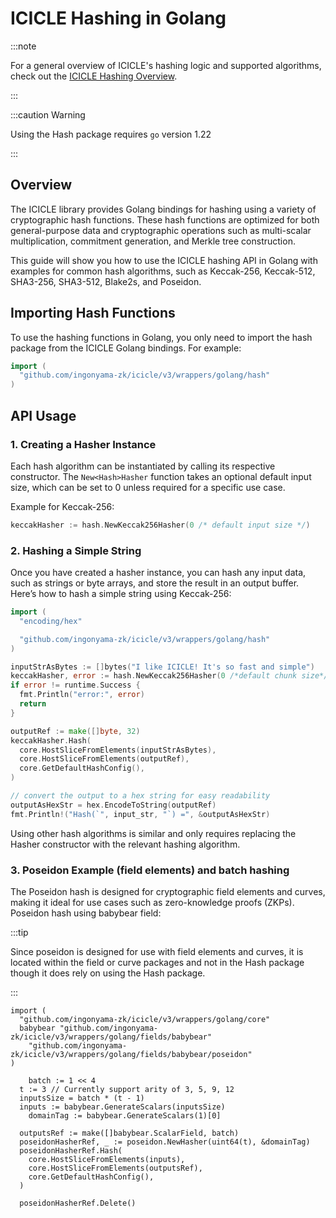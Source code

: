 # ICICLE Hashing in Golang

:::note

For a general overview of ICICLE's hashing logic and supported algorithms, check out the [ICICLE Hashing Overview](../primitives/hash.md).

:::

:::caution Warning

Using the Hash package requires `go` version 1.22

:::

## Overview

The ICICLE library provides Golang bindings for hashing using a variety of cryptographic hash functions. These hash functions are optimized for both general-purpose data and cryptographic operations such as multi-scalar multiplication, commitment generation, and Merkle tree construction.

This guide will show you how to use the ICICLE hashing API in Golang with examples for common hash algorithms, such as Keccak-256, Keccak-512, SHA3-256, SHA3-512, Blake2s, and Poseidon.

## Importing Hash Functions

To use the hashing functions in Golang, you only need to import the hash package from the ICICLE Golang bindings. For example:

```go
import (
  "github.com/ingonyama-zk/icicle/v3/wrappers/golang/hash"
)
```

## API Usage

### 1. Creating a Hasher Instance

Each hash algorithm can be instantiated by calling its respective constructor. The `New<Hash>Hasher` function takes an optional default input size, which can be set to 0 unless required for a specific use case.

Example for Keccak-256:

```go
keccakHasher := hash.NewKeccak256Hasher(0 /* default input size */)
```

### 2. Hashing a Simple String

Once you have created a hasher instance, you can hash any input data, such as strings or byte arrays, and store the result in an output buffer.
Here’s how to hash a simple string using Keccak-256:

```go
import (
  "encoding/hex"

  "github.com/ingonyama-zk/icicle/v3/wrappers/golang/hash"
)

inputStrAsBytes := []bytes("I like ICICLE! It's so fast and simple")
keccakHasher, error := hash.NewKeccak256Hasher(0 /*default chunk size*/)
if error != runtime.Success {
  fmt.Println("error:", error)
  return
}

outputRef := make([]byte, 32)
keccakHasher.Hash(
  core.HostSliceFromElements(inputStrAsBytes),
  core.HostSliceFromElements(outputRef),
  core.GetDefaultHashConfig(),
)

// convert the output to a hex string for easy readability
outputAsHexStr = hex.EncodeToString(outputRef)
fmt.Println!("Hash(`", input_str, "`) =", &outputAsHexStr)
```

Using other hash algorithms is similar and only requires replacing the Hasher constructor with the relevant hashing algorithm.

### 3. Poseidon Example (field elements) and batch hashing

The Poseidon hash is designed for cryptographic field elements and curves, making it ideal for use cases such as zero-knowledge proofs (ZKPs). Poseidon hash using babybear field:

:::tip

Since poseidon is designed for use with field elements and curves, it is located within the field or curve packages and not in the Hash package though it does rely on using the Hash package.

:::

```golang
import (
  "github.com/ingonyama-zk/icicle/v3/wrappers/golang/core"
  babybear "github.com/ingonyama-zk/icicle/v3/wrappers/golang/fields/babybear"
	"github.com/ingonyama-zk/icicle/v3/wrappers/golang/fields/babybear/poseidon"
)

	batch := 1 << 4
  t := 3 // Currently support arity of 3, 5, 9, 12
  inputsSize = batch * (t - 1)
  inputs := babybear.GenerateScalars(inputsSize)
	domainTag := babybear.GenerateScalars(1)[0]

  outputsRef := make([]babybear.ScalarField, batch)
  poseidonHasherRef, _ := poseidon.NewHasher(uint64(t), &domainTag)
  poseidonHasherRef.Hash(
    core.HostSliceFromElements(inputs),
    core.HostSliceFromElements(outputsRef),
    core.GetDefaultHashConfig(),
  )

  poseidonHasherRef.Delete()
```
